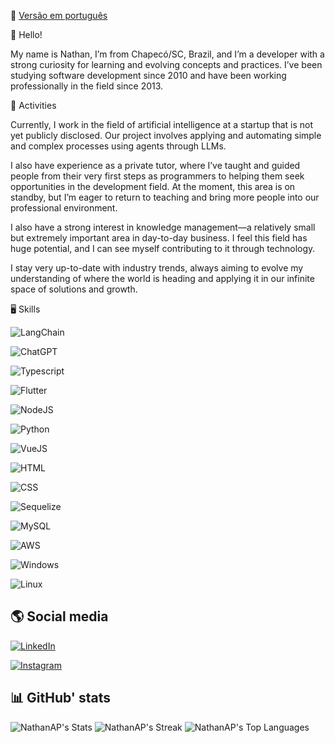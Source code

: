 📖 [Versão em português](https://github.com/NathanAP/NathanAP/blob/main/README.md)

👋 Hello!

My name is Nathan, I’m from Chapecó/SC, Brazil, and I’m a developer with a strong curiosity for learning and evolving concepts and practices. I’ve been studying software development since 2010 and have been working professionally in the field since 2013.

🚀 Activities

Currently, I work in the field of artificial intelligence at a startup that is not yet publicly disclosed. Our project involves applying and automating simple and complex processes using agents through LLMs.

I also have experience as a private tutor, where I’ve taught and guided people from their very first steps as programmers to helping them seek opportunities in the development field. At the moment, this area is on standby, but I’m eager to return to teaching and bring more people into our professional environment.

I also have a strong interest in knowledge management—a relatively small but extremely important area in day-to-day business. I feel this field has huge potential, and I can see myself contributing to it through technology.

I stay very up-to-date with industry trends, always aiming to evolve my understanding of where the world is heading and applying it in our infinite space of solutions and growth.

🖥️ Skills

![LangChain](https://img.shields.io/badge/langchain-1C3C3C?style=for-the-badge&logo=langchain&logoColor=white) 

![ChatGPT](https://img.shields.io/badge/ChatGPT-74aa9c?style=for-the-badge&logo=openai&logoColor=white)

![Typescript](https://img.shields.io/badge/TypeScript-007ACC?style=for-the-badge&logo=typescript&logoColor=white)

![Flutter](https://img.shields.io/badge/Flutter-02569B?style=for-the-badge&logo=flutter&logoColor=white)

![NodeJS](https://img.shields.io/badge/Node.js-43853D?style=for-the-badge&logo=node.js&logoColor=white)

![Python]([https://img.shields.io/badge/Express.js-404D59?style=for-the-badge](https://img.shields.io/badge/Python-FFD43B?style=for-the-badge&logo=python&logoColor=blue))

![VueJS](https://img.shields.io/badge/Vue.js-35495E?style=for-the-badge&logo=vue.js&logoColor=4FC08D)

![HTML](https://img.shields.io/badge/HTML5-E34F26?style=for-the-badge&logo=html5&logoColor=white)

![CSS](https://img.shields.io/badge/CSS3-1572B6?style=for-the-badge&logo=css3&logoColor=white)

![Sequelize](https://img.shields.io/badge/sequelize-323330?style=for-the-badge&logo=sequelize&logoColor=blue)

![MySQL](https://img.shields.io/badge/MySQL-00000F?style=for-the-badge&logo=mysql&logoColor=white)

![AWS](https://img.shields.io/badge/Amazon_AWS-232F3E?style=for-the-badge&logo=amazon-aws&logoColor=white)

![Windows](https://img.shields.io/badge/Windows-017AD7?style=for-the-badge&logo=windows&logoColor=white)

![Linux](https://img.shields.io/badge/Linux-E34F26?style=for-the-badge&logo=linux&logoColor=black)

## 🌎 Social media

[![LinkedIn](https://img.shields.io/badge/LinkedIn-0077B5?style=for-the-badge&logo=linkedin&logoColor=white)](https://linkedin.com/in/linkednats)

[![Instagram](https://img.shields.io/badge/Instagram-E4405F?style=for-the-badge&logo=instagram&logoColor=white)](https://instagram.com/naatsgram) 

## 📊 GitHub' stats

![NathanAP's Stats](https://github-readme-stats.vercel.app/api?username=NathanAP&theme=vue-dark&show_icons=true&hide_border=false&count_private=true)
![NathanAP's Streak](https://github-readme-streak-stats.herokuapp.com/?user=NathanAP&theme=vue-dark&hide_border=false)
![NathanAP's Top Languages](https://github-readme-stats.vercel.app/api/top-langs/?username=NathanAP&theme=vue-dark&show_icons=true&hide_border=false&layout=compact)
